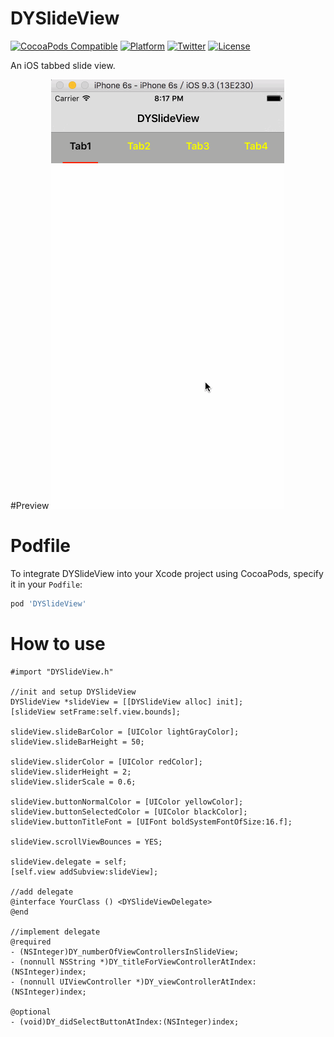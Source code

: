 # DYSlideView

[![CocoaPods Compatible](https://img.shields.io/cocoapods/v/DYSlideView.svg)](https://img.shields.io/cocoapods/v/DYSlideView.svg)
[![Platform](https://img.shields.io/cocoapods/p/DYSlideView.svg)](http://cocoadocs.org/docsets/DYSlideView)
[![Twitter](https://img.shields.io/badge/twitter-@DwarvenYang-blue.svg)](http://twitter.com/DwarvenYang)
[![License](https://img.shields.io/github/license/Dwarven/DYSlideView.svg)](https://img.shields.io/github/license/Dwarven/DYSlideView.svg)

An iOS tabbed slide view.

#Preview
![DYSlideView Demo Gif](https://raw.githubusercontent.com/Dwarven/DYSlideView/master/demo.gif)

# Podfile
To integrate DYSlideView into your Xcode project using CocoaPods, specify it in your `Podfile`:

```ruby
pod 'DYSlideView'
```

# How to use 

```obj-c
#import "DYSlideView.h"

//init and setup DYSlideView
DYSlideView *slideView = [[DYSlideView alloc] init];
[slideView setFrame:self.view.bounds];
    
slideView.slideBarColor = [UIColor lightGrayColor];
slideView.slideBarHeight = 50;
    
slideView.sliderColor = [UIColor redColor];
slideView.sliderHeight = 2;
slideView.sliderScale = 0.6;
    
slideView.buttonNormalColor = [UIColor yellowColor];
slideView.buttonSelectedColor = [UIColor blackColor];
slideView.buttonTitleFont = [UIFont boldSystemFontOfSize:16.f];
    
slideView.scrollViewBounces = YES;
    
slideView.delegate = self;
[self.view addSubview:slideView];

//add delegate
@interface YourClass () <DYSlideViewDelegate>
@end

//implement delegate
@required
- (NSInteger)DY_numberOfViewControllersInSlideView;
- (nonnull NSString *)DY_titleForViewControllerAtIndex:(NSInteger)index;
- (nonnull UIViewController *)DY_viewControllerAtIndex:(NSInteger)index;

@optional
- (void)DY_didSelectButtonAtIndex:(NSInteger)index;
```


